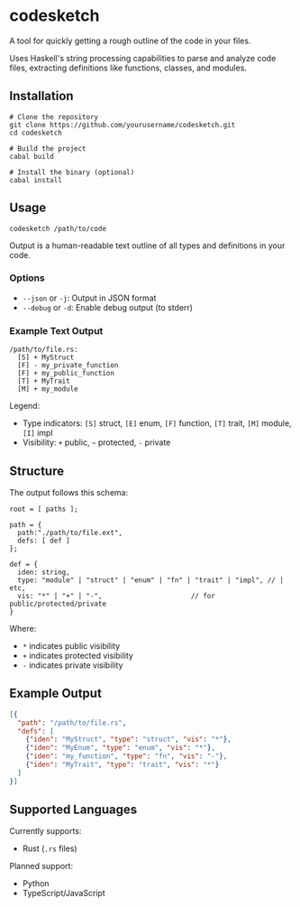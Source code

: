 # codesketch

A tool for quickly getting a rough outline of the code in your files.

Uses Haskell's string processing capabilities to parse and analyze code files, extracting definitions like functions, classes, and modules.

## Installation

```
# Clone the repository
git clone https://github.com/yourusername/codesketch.git
cd codesketch

# Build the project
cabal build

# Install the binary (optional)
cabal install
```

## Usage

```
codesketch /path/to/code
```

Output is a human-readable text outline of all types and definitions in your code.

### Options

- `--json` or `-j`: Output in JSON format
- `--debug` or `-d`: Enable debug output (to stderr)

### Example Text Output

```
/path/to/file.rs:
  [S] + MyStruct
  [F] - my_private_function
  [F] + my_public_function
  [T] + MyTrait
  [M] + my_module
```

Legend:
- Type indicators: `[S]` struct, `[E]` enum, `[F]` function, `[T]` trait, `[M]` module, `[I]` impl
- Visibility: `+` public, `~` protected, `-` private

## Structure

The output follows this schema:

```
root = [ paths ];

path = {
  path:"./path/to/file.ext",
  defs: [ def ]
};

def = {
  iden: string,
  type: "module" | "struct" | "enum" | "fn" | "trait" | "impl", // | etc,
  vis: "*" | "+" | "-",                      // for public/protected/private
}
```

Where:
- `*` indicates public visibility
- `+` indicates protected visibility
- `-` indicates private visibility

## Example Output

```json
[{
  "path": "/path/to/file.rs",
  "defs": [
    {"iden": "MyStruct", "type": "struct", "vis": "*"},
    {"iden": "MyEnum", "type": "enum", "vis": "*"},
    {"iden": "my_function", "type": "fn", "vis": "-"},
    {"iden": "MyTrait", "type": "trait", "vis": "*"}
  ]
}]
```

## Supported Languages

Currently supports:
- Rust (`.rs` files)

Planned support:
- Python
- TypeScript/JavaScript
